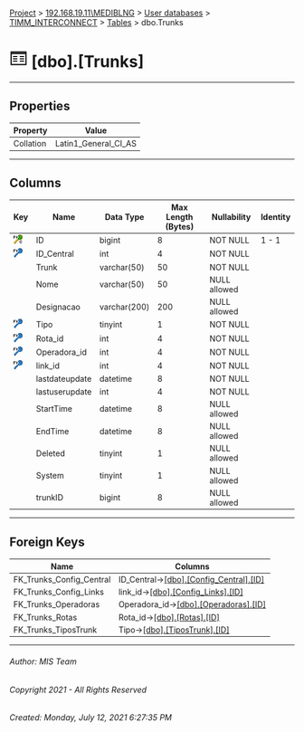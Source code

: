 #### 

[Project](../../../../index.md) > [192.168.19.11\\MEDIBLNG](../../../index.md) > [User databases](../../index.md) > [TIMM_INTERCONNECT](../index.md) > [Tables](Tables.md) > dbo.Trunks

# ![Tables](../../../../Images/Table32.png) [dbo].[Trunks]

---

## <a name="#properties"></a>Properties

| Property | Value |
|---|---|
| Collation | Latin1_General_CI_AS |


---

## <a name="#columns"></a>Columns

| Key | Name | Data Type | Max Length (Bytes) | Nullability | Identity |
|---|---|---|---|---|---|
| [![Cluster Primary Key PK_Trunks_1: ID](../../../../Images/pkcluster.png)](#indexes) | ID | bigint | 8 | NOT NULL | 1 - 1 |
| [![Foreign Keys FK_Trunks_Config_Central: [dbo].[Config_Central].ID_Central](../../../../Images/fk.png)](#foreignkeys) | ID_Central | int | 4 | NOT NULL |  |
|  | Trunk | varchar(50) | 50 | NOT NULL |  |
|  | Nome | varchar(50) | 50 | NULL allowed |  |
|  | Designacao | varchar(200) | 200 | NULL allowed |  |
| [![Foreign Keys FK_Trunks_TiposTrunk: [dbo].[TiposTrunk].Tipo](../../../../Images/fk.png)](#foreignkeys) | Tipo | tinyint | 1 | NOT NULL |  |
| [![Foreign Keys FK_Trunks_Rotas: [dbo].[Rotas].Rota_id](../../../../Images/fk.png)](#foreignkeys) | Rota_id | int | 4 | NOT NULL |  |
| [![Foreign Keys FK_Trunks_Operadoras: [dbo].[Operadoras].Operadora_id](../../../../Images/fk.png)](#foreignkeys) | Operadora_id | int | 4 | NOT NULL |  |
| [![Foreign Keys FK_Trunks_Config_Links: [dbo].[Config_Links].link_id](../../../../Images/fk.png)](#foreignkeys) | link_id | int | 4 | NOT NULL |  |
|  | lastdateupdate | datetime | 8 | NOT NULL |  |
|  | lastuserupdate | int | 4 | NOT NULL |  |
|  | StartTime | datetime | 8 | NULL allowed |  |
|  | EndTime | datetime | 8 | NULL allowed |  |
|  | Deleted | tinyint | 1 | NULL allowed |  |
|  | System | tinyint | 1 | NULL allowed |  |
|  | trunkID | bigint | 8 | NULL allowed |  |


---

## <a name="#foreignkeys"></a>Foreign Keys

| Name | Columns |
|---|---|
| FK_Trunks_Config_Central | ID_Central->[[dbo].[Config_Central].[ID]](Config_Central.md) |
| FK_Trunks_Config_Links | link_id->[[dbo].[Config_Links].[ID]](Config_Links.md) |
| FK_Trunks_Operadoras | Operadora_id->[[dbo].[Operadoras].[ID]](Operadoras.md) |
| FK_Trunks_Rotas | Rota_id->[[dbo].[Rotas].[ID]](Rotas.md) |
| FK_Trunks_TiposTrunk | Tipo->[[dbo].[TiposTrunk].[ID]](TiposTrunk.md) |


---

###### Author:  MIS Team

###### Copyright 2021 - All Rights Reserved

###### Created: Monday, July 12, 2021 6:27:35 PM

